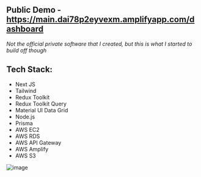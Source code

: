 ## Public Demo - https://main.dai78p2eyvexm.amplifyapp.com/dashboard
*Not the official private software that I created, but this is what I started to build off though*

## Tech Stack:
- Next JS
- Tailwind
- Redux Toolkit
- Redux Toolkit Query
- Material UI Data Grid
- Node.js
- Prisma
- AWS EC2
- AWS RDS
- AWS API Gateway
- AWS Amplify
- AWS S3

![image](https://github.com/user-attachments/assets/5d2b176e-85b6-4526-b453-1aefbdec8cfe)
